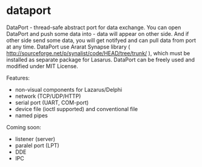 # dataport
DataPort - thread-safe abstract port for data exchange. You can open DataPort and push some data into - data will appear on other side. And if other side send some data, you will get notifyed and can pull data from port at any time.
DataPort use Ararat Synapse library ( http://sourceforge.net/p/synalist/code/HEAD/tree/trunk/ ), which must be installed as separate package for Lasarus.
DataPort can be freely used and modified under MIT License.

Features:
  * non-visual components for Lazarus/Delphi
  * network (TCP/UDP/HTTP)
  * serial port (UART, COM-port)
  * device file (ioctl supported) and conventional file
  * named pipes

Coming soon:
  * listener (server)
  * paralel port (LPT)
  * DDE
  * IPC
